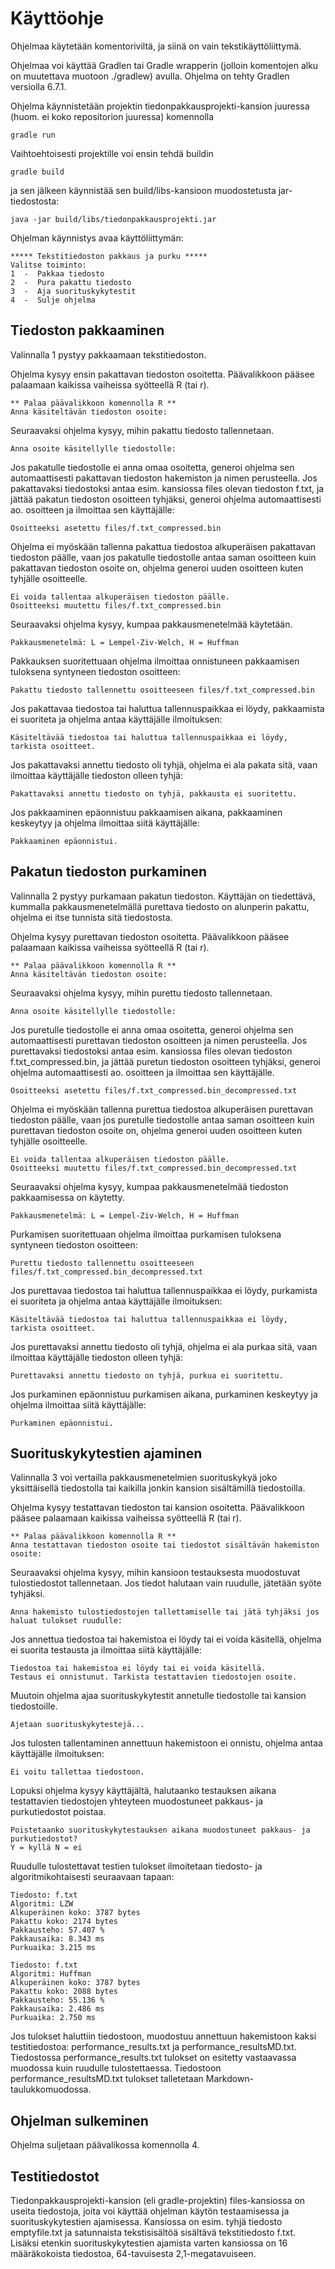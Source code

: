 # Käyttöohje

Ohjelmaa käytetään komentoriviltä, ja siinä on vain tekstikäyttöliittymä. 

Ohjelmaa voi käyttää Gradlen tai Gradle wrapperin (jolloin komentojen alku on muutettava muotoon ./gradlew) avulla. Ohjelma on tehty Gradlen versiolla 6.7.1.

Ohjelma käynnistetään projektin tiedonpakkausprojekti-kansion juuressa (huom. ei koko repositorion juuressa) komennolla 
```
gradle run
```
Vaihtoehtoisesti projektille voi ensin tehdä buildin 
```
gradle build
```
ja sen jälkeen käynnistää sen build/libs-kansioon muodostetusta jar-tiedostosta:
```
java -jar build/libs/tiedonpakkausprojekti.jar
```

Ohjelman käynnistys avaa käyttöliittymän:
```
***** Tekstitiedoston pakkaus ja purku *****
Valitse toiminto:
1  -  Pakkaa tiedosto
2  -  Pura pakattu tiedosto
3  -  Aja suorituskykytestit
4  -  Sulje ohjelma
```

## Tiedoston pakkaaminen
Valinnalla 1 pystyy pakkaamaan tekstitiedoston.

Ohjelma kysyy ensin pakattavan tiedoston osoitetta. Päävalikkoon pääsee palaamaan kaikissa vaiheissa syötteellä R (tai r). 
```
** Palaa päävalikkoon komennolla R **
Anna käsiteltävän tiedoston osoite:
```

Seuraavaksi ohjelma kysyy, mihin pakattu tiedosto tallennetaan.
```
Anna osoite käsitellylle tiedostolle:
```

Jos pakatulle tiedostolle ei anna omaa osoitetta, generoi ohjelma sen automaattisesti pakattavan tiedoston hakemiston ja nimen perusteella. Jos pakattavaksi tiedostoksi antaa esim. kansiossa files olevan tiedoston f.txt, ja jättää pakatun tiedoston osoitteen tyhjäksi, generoi ohjelma automaattisesti ao. osoitteen ja ilmoittaa sen käyttäjälle:
```
Osoitteeksi asetettu files/f.txt_compressed.bin
```

Ohjelma ei myöskään tallenna pakattua tiedostoa alkuperäisen pakattavan tiedoston päälle, vaan jos pakatulle tiedostolle antaa saman osoitteen kuin pakattavan tiedoston osoite on, ohjelma generoi uuden osoitteen kuten tyhjälle osoitteelle. 
```
Ei voida tallentaa alkuperäisen tiedoston päälle.
Osoitteeksi muutettu files/f.txt_compressed.bin
```

Seuraavaksi ohjelma kysyy, kumpaa pakkausmenetelmää käytetään.
```
Pakkausmenetelmä: L = Lempel-Ziv-Welch, H = Huffman
```

Pakkauksen suoritettuaan ohjelma ilmoittaa onnistuneen pakkaamisen tuloksena syntyneen tiedoston osoitteen:
```
Pakattu tiedosto tallennettu osoitteeseen files/f.txt_compressed.bin
```

Jos pakattavaa tiedostoa tai haluttua tallennuspaikkaa ei löydy, pakkaamista ei suoriteta ja ohjelma antaa käyttäjälle ilmoituksen:
```
Käsiteltävää tiedostoa tai haluttua tallennuspaikkaa ei löydy, tarkista osoitteet.
```

Jos pakattavaksi annettu tiedosto oli tyhjä, ohjelma ei ala pakata sitä, vaan ilmoittaa käyttäjälle tiedoston olleen tyhjä:
```
Pakattavaksi annettu tiedosto on tyhjä, pakkausta ei suoritettu.
```

Jos pakkaaminen epäonnistuu pakkaamisen aikana, pakkaaminen keskeytyy ja ohjelma ilmoittaa siitä käyttäjälle:
```
Pakkaaminen epäonnistui.
```


## Pakatun tiedoston purkaminen
Valinnalla 2 pystyy purkamaan pakatun tiedoston. Käyttäjän on tiedettävä, kummalla pakkausmenetelmällä purettava tiedosto on alunperin pakattu, ohjelma ei itse tunnista sitä tiedostosta.

Ohjelma kysyy purettavan tiedoston osoitetta. Päävalikkoon pääsee palaamaan kaikissa vaiheissa syötteellä R (tai r). 
```
** Palaa päävalikkoon komennolla R **
Anna käsiteltävän tiedoston osoite:
```

Seuraavaksi ohjelma kysyy, mihin purettu tiedosto tallennetaan.
```
Anna osoite käsitellylle tiedostolle:
```

Jos puretulle tiedostolle ei anna omaa osoitetta, generoi ohjelma sen automaattisesti purettavan tiedoston osoitteen ja nimen perusteella. Jos purettavaksi tiedostoksi antaa esim. kansiossa files olevan tiedoston f.txt_compressed.bin, ja jättää puretun tiedoston osoitteen tyhjäksi, generoi ohjelma automaattisesti ao. osoitteen ja ilmoittaa sen käyttäjälle.
```
Osoitteeksi asetettu files/f.txt_compressed.bin_decompressed.txt
```

Ohjelma ei myöskään tallenna purettua tiedostoa alkuperäisen purettavan tiedoston päälle, vaan jos puretulle tiedostolle antaa saman osoitteen kuin purettavan tiedoston osoite on, ohjelma generoi uuden osoitteen kuten tyhjälle osoitteelle. 
```
Ei voida tallentaa alkuperäisen tiedoston päälle.
Osoitteeksi muutettu files/f.txt_compressed.bin_decompressed.txt
```

Seuraavaksi ohjelma kysyy, kumpaa pakkausmenetelmää tiedoston pakkaamisessa on käytetty.
```
Pakkausmenetelmä: L = Lempel-Ziv-Welch, H = Huffman
```

Purkamisen suoritettuaan ohjelma ilmoittaa purkamisen tuloksena syntyneen tiedoston osoitteen:
```
Purettu tiedosto tallennettu osoitteeseen files/f.txt_compressed.bin_decompressed.txt
```

Jos purettavaa tiedostoa tai haluttua tallennuspaikkaa ei löydy, purkamista ei suoriteta ja ohjelma antaa käyttäjälle ilmoituksen:
```
Käsiteltävää tiedostoa tai haluttua tallennuspaikkaa ei löydy, tarkista osoitteet.
```

Jos purettavaksi annettu tiedosto oli tyhjä, ohjelma ei ala purkaa sitä, vaan ilmoittaa käyttäjälle tiedoston olleen tyhjä:
```
Purettavaksi annettu tiedosto on tyhjä, purkua ei suoritettu.
```

Jos purkaminen epäonnistuu purkamisen aikana, purkaminen keskeytyy ja ohjelma ilmoittaa siitä käyttäjälle:
```
Purkaminen epäonnistui.
```

## Suorituskykytestien ajaminen
Valinnalla 3 voi vertailla pakkausmenetelmien suorituskykyä joko yksittäisellä tiedostolla tai kaikilla jonkin kansion sisältämillä tiedostoilla. 

Ohjelma kysyy testattavan tiedoston tai kansion osoitetta. Päävalikkoon pääsee palaamaan kaikissa vaiheissa syötteellä R (tai r). 
```
** Palaa päävalikkoon komennolla R **
Anna testattavan tiedoston osoite tai tiedostot sisältävän hakemiston osoite:
```

Seuraavaksi ohjelma kysyy, mihin kansioon testauksesta muodostuvat tulostiedostot tallennetaan. Jos tiedot halutaan vain ruudulle, jätetään syöte tyhjäksi.
```
Anna hakemisto tulostiedostojen tallettamiselle tai jätä tyhjäksi jos haluat tulokset ruudulle:
```

Jos annettua tiedostoa tai hakemistoa ei löydy tai ei voida käsitellä, ohjelma ei suorita testausta ja ilmoittaa siitä käyttäjälle:
```
Tiedostoa tai hakemistoa ei löydy tai ei voida käsitellä.
Testaus ei onnistunut. Tarkista testattavien tiedostojen osoite.
```

Muutoin ohjelma ajaa suorituskykytestit annetulle tiedostolle tai kansion tiedostoille.
```
Ajetaan suorituskykytestejä...
```

Jos tulosten tallentaminen annettuun hakemistoon ei onnistu, ohjelma antaa käyttäjälle ilmoituksen:
```
Ei voitu tallettaa tiedostoon.
```

Lopuksi ohjelma kysyy käyttäjältä, halutaanko testauksen aikana testattavien tiedostojen yhteyteen muodostuneet pakkaus- ja purkutiedostot poistaa.
```
Poistetaanko suorituskykytestauksen aikana muodostuneet pakkaus- ja purkutiedostot?
Y = kyllä N = ei
```

Ruudulle tulostettavat testien tulokset ilmoitetaan tiedosto- ja algoritmikohtaisesti seuraavaan tapaan:
```
Tiedosto: f.txt
Algoritmi: LZW
Alkuperäinen koko: 3787 bytes 
Pakattu koko: 2174 bytes 
Pakkausteho: 57.407 % 
Pakkausaika: 8.343 ms 
Purkuaika: 3.215 ms 

Tiedosto: f.txt
Algoritmi: Huffman
Alkuperäinen koko: 3787 bytes 
Pakattu koko: 2088 bytes 
Pakkausteho: 55.136 % 
Pakkausaika: 2.486 ms 
Purkuaika: 2.750 ms 
```

Jos tulokset haluttiin tiedostoon, muodostuu annettuun hakemistoon kaksi testitiedostoa: performance_results.txt ja performance_resultsMD.txt. Tiedostossa performance_results.txt tulokset on esitetty vastaavassa muodossa kuin ruudulle tulostettaessa. Tiedostoon performance_resultsMD.txt tulokset talletetaan Markdown-taulukkomuodossa.

## Ohjelman sulkeminen
Ohjelma suljetaan päävalikossa komennolla 4. 

## Testitiedostot
Tiedonpakkausprojekti-kansion (eli gradle-projektin) files-kansiossa on useita tiedostoja, joita voi käyttää ohjelman käytön testaamisessa ja suorituskykytestien ajamisessa. Kansiossa on esim. tyhjä tiedosto emptyfile.txt ja satunnaista tekstisisältöä sisältävä tekstitiedosto f.txt. Lisäksi etenkin suorituskykytestien ajamista varten kansiossa on 16 määräkokoista tiedostoa, 64-tavuisesta 2,1-megatavuiseen. 
